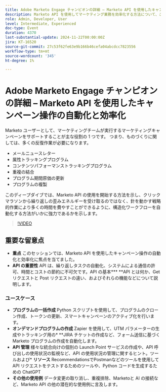 ```yaml
---
title: Adobe Marketo Engage チャンピオンの詳細 – Marketo API を使用したキャンペーン操作の自動化と効率化
description: Marketo API を使用してマーケティング業務を効率化する方法について、この詳しい説明では、電子メールニュースレターの作成、プログラムのトラッキング、重複の結合、プログラムコストの更新、プログラムのクローン作成などの繰り返しタスクを自動化し、戦略的な取り組みに集中する方法を説明します。
role: Admin, Developer, User
level: Intermediate, Experienced
doc-type: Event
duration: 4370
last-substantial-update: 2024-11-22T00:00:00Z
jira: KT-16520
source-git-commit: 27c53f62fe63e9b166b46cefa04abcdcc7823556
workflow-type: tm+mt
source-wordcount: '345'
ht-degree: 1%

---
```



# Adobe Marketo Engage チャンピオンの詳細 – Marketo API を使用したキャンペーン操作の自動化と効率化

Marketo ユーザーとして、マーケティングチームが実行するマーケティングキャンペーンをサポートすることが主な役割の 1 つです。 つまり、ものづくりに関しては、多くの反復作業が必要になります。

* メールニュースレター
* 属性トラッキングプログラム
* コンテンツパフォーマンストラッキングプログラム
* 重複の結合
* プログラム期間原価の更新
* プログラムの複製

このディープダイブでは、Marketo API の使用を開始する方法を示し、クリックマラソンから繰り返しの歪みエネルギーを受け取るのではなく、針を動かす戦略的作業により多くの時間を費やすことができるように、構造化ワークフローを自動化する方法がいかに強力であるかを示します。

>[!VIDEO](https://video.tv.adobe.com/v/3440396/?learn=on&enablevpops)

## 重要な留意点

* **重点** このセッションでは、Marketo API を使用したキャンペーン操作の自動化と効率化に焦点を当てました。
* **API の重要性** API は、繰り返しタスクの自動化、システムによる通信の許可、時間とコストの節約に不可欠です。API の基本*** **API とは何か、Get リクエストと Post リクエストの違い、およびそれらの機能などについて説明します。

### ユースケース

* **プログラムの一括作成** Python スクリプトを使用して、プログラムのクローン作成、トークンの更新、スマートキャンペーンのアクティブ化を行います。&#x200B;
* **オンデマンドプログラムの作成** Zapier を使用して、UTM パラメーターの生成やトラッキング用の* **JIRA チケットの作成など、フォーム送信に基づくMarketo プログラムの作成を自動化します。
* **API 管理** 様々な統合向けの個別の Launch Point サービスの作成や、API 呼び出しの使用状況の監視など、API の使用状況の管理に関するヒント。ツールおよび* **リソース** RecommendationsでPostmanなどのツールを使用して API リクエストをテストするためのツールや、Python コードを生成するための ChatGPT
* **その他の使用例** データ変更の取り消し、重複排除、Marketoと AI の接続など、Marketo API の他の潜在的な使用例に言及します。
